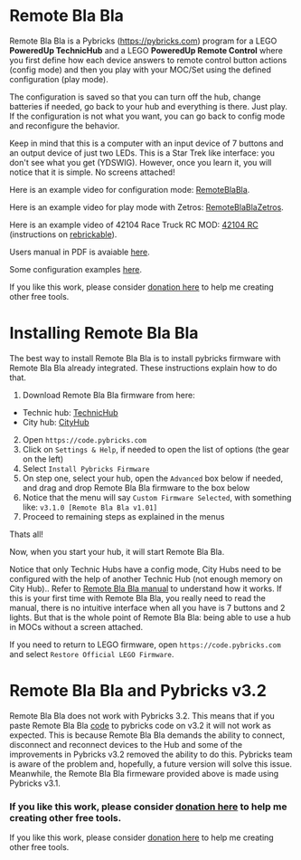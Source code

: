 # Remote Bla Bla

Remote Bla Bla is a Pybricks (https://pybricks.com) program for a LEGO
__PoweredUp TechnicHub__ and a LEGO __PoweredUp Remote Control__ where you
first define how each device answers to remote control button actions
(config mode) and then you play with your MOC/Set using the defined
configuration (play mode).

The configuration is saved so that you can turn off the hub, change
batteries if needed, go back to your hub and everything is there. Just
play. If the configuration is not what you want, you can go back to
config mode and reconfigure the behavior.

Keep in mind that this is a computer with an input device of 7 buttons
and an output device of just two LEDs. This is a Star Trek like
interface: you don't see what you get (YDSWIG).
However, once you learn it, you will notice that it is simple.
No screens attached!

Here is an example video for configuration mode: [RemoteBlaBla](https://youtu.be/Sl9IE1FV5Xk).

Here is an example video for play mode with Zetros: [RemoteBlaBlaZetros](https://youtu.be/I7dKQUzhrtY).

Here is an example video of 42104 Race Truck RC MOD: [42104 RC](https://youtu.be/E4OErWqwlBo) (instructions on [rebrickable](https://rebrickable.com/mocs/MOC-113882/vascolp/42104-race-truck-rc)).

Users manual in PDF is avaiable [here](RemoteBlaBla.pdf).

Some configuration examples [here](SetsModes.md).

If you like this work, please consider [donation here](https://www.paypal.com/donate/?business=RSDKYYLUPRHDQ&no_recurring=1&item_name=Please+donate+to+help+me+continue+this+free+work.%0AThank+you%21&currency_code=EUR) to help me creating other free tools.



# Installing Remote Bla Bla

The best way to install Remote Bla Bla is to install pybricks firmware with Remote Bla Bla already integrated.
These instructions explain how to do that.

1. Download Remote Bla Bla firmware from here:
  * Technic hub: [TechnicHub](firmware/pybricks-technichub-v3.1.0_RemoteBlaBla_v1.01_cyan4.zip)
  * City hub: [CityHub](firmware/pybricks-cityhub-v3.1.0_RemoteBlaBla_v1.01.zip)
2. Open `https://code.pybricks.com`
3. Click on `Settings & Help`, if needed to open the list of options (the gear on the left) 
4. Select `Install Pybricks Firmware`
5. On step one, select your hub, open the `Advanced` box below if needed, and drag and drop Remote Bla Bla firmware to the box below
6. Notice that the menu will say `Custom Firmware Selected`, with something like: `v3.1.0 [Remote Bla Bla v1.01]`
7. Proceed to remaining steps as explained in the menus

Thats all!

Now, when you start your hub, it will start Remote Bla Bla.

Notice that only Technic Hubs have a config mode, City Hubs need to be configured with the help of another Technic Hub (not enough memory on City Hub)..
Refer to [Remote Bla Bla manual](RemoteBlaBla.pdf) to understand how it works.
If this is your first time with Remote Bla Bla, you really need to read the manual, there is no intuitive interface when all you have is 7 buttons and 2 lights.
But that is the whole point of Remote Bla Bla: being able to use a hub in MOCs without a screen attached.

If you need to return to LEGO firmware, open `https://code.pybricks.com` and select `Restore Official LEGO Firmware`.


# Remote Bla Bla and Pybricks v3.2

Remote Bla Bla does not work with Pybricks 3.2.
This means that if you paste Remote Bla Bla [code](RemoteBlaBla.py) to pybricks code on v3.2 it will not work as expected.
This is because Remote Bla Bla demands the ability to connect, disconnect and reconnect devices to the Hub and some of the
improvements in Pybricks v3.2 removed the ability to do this. Pybricks team is aware of the problem and, hopefully, a future
version will solve this issue. Meanwhile, the Remote Bla Bla firmeware provided above is made using Pybricks v3.1.

### If you like this work, please consider [donation here](https://www.paypal.com/donate/?business=RSDKYYLUPRHDQ&no_recurring=1&item_name=Please+donate+to+help+me+continue+this+free+work.%0AThank+you%21&currency_code=EUR) to help me creating other free tools.
If you like this work, please consider [donation here](https://www.paypal.com/donate/?business=RSDKYYLUPRHDQ&no_recurring=1&item_name=%5BBlaBla%5D+Please+donate+to+help+me+continue+this+free+work.%0AThank+you%21&currency_code=EUR) to help me creating other free tools.
